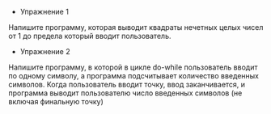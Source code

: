- Упражнение 1

Напишите программу, которая выводит квадраты нечетных целых чисел от 1 до предела который вводит пользователь.

- Упражнение 2 

Напишите программу, в которой в цикле do-while пользователь вводит по одному символу, а программа подсчитывает количество введенных символов. Когда пользователь вводит точку, ввод заканчивается, и программа выводит пользователю число введенных символов (не включая финальную точку)
